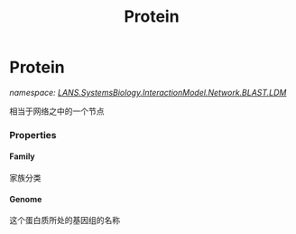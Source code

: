 ﻿---
title: Protein
---

# Protein
_namespace: [LANS.SystemsBiology.InteractionModel.Network.BLAST.LDM](N-LANS.SystemsBiology.InteractionModel.Network.BLAST.LDM.html)_

相当于网络之中的一个节点




### Properties

#### Family
家族分类
#### Genome
这个蛋白质所处的基因组的名称
